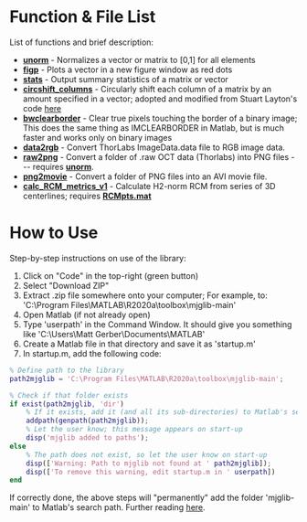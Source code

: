 # Function & File List
List of functions and brief description: 

* [__unorm__](https://github.com/gerber211/mjglib/blob/main/unorm.m) - Normalizes a vector or matrix to \[0,1\] for all elements
* [__figp__](https://github.com/gerber211/mjglib/blob/main/figp.m)  - Plots a vector in a new figure window as red dots
* [__stats__](https://github.com/gerber211/mjglib/blob/main/stats.m) - Output summary statistics of a matrix or vector 
* [__circshift_columns__](https://github.com/gerber211/mjglib/blob/main/circshift_columns.m) - Circularly shift each column of a matrix by an amount specified in a vector; adopted and modified from Stuart Layton's code [here](https://www.mathworks.com/matlabcentral/fileexchange/37687-circular-shift-columns)
* [__bwclearborder__](https://github.com/gerber211/mjglib/blob/main/bwclearborder.m) - Clear true pixels touching the border of a binary image; This does the same thing as IMCLEARBORDER in Matlab, but is much faster and works only on binary images
* [__data2rgb__](https://github.com/gerber211/mjglib/blob/main/data2rgb.m) - Convert ThorLabs ImageData.data file to RGB image data. 
* [__raw2png__](https://github.com/gerber211/mjglib/blob/main/raw2png.m) - Convert a folder of .raw OCT data (Thorlabs) into PNG files --- requires [__unorm__](https://github.com/gerber211/mjglib/blob/main/unorm.m).
* [__png2movie__](https://github.com/gerber211/mjglib/blob/main/png2movie.m) - Convert a folder of PNG files into an AVI movie file. 
* [__calc_RCM_metrics_v1__](https://github.com/gerber211/mjglib/blob/main/calc_RCM_metrics_v1.m) - Calculate H2-norm RCM from series of 3D centerlines; requires [__RCMpts.mat__](https://github.com/gerber211/mjglib/blob/main/RCMpts.mat)

# How to Use
Step-by-step instructions on use of the library:

1. Click on "Code" in the top-right (green button)
1. Select "Download ZIP"
1. Extract .zip file somewhere onto your computer; For example, to: 'C:\Program Files\MATLAB\R2020a\toolbox\mjglib-main'
3. Open Matlab (if not already open)
4. Type 'userpath' in the Command Window. It should give you something like 'C:\Users\Matt Gerber\Documents\MATLAB'
5. Create a Matlab file in that directory and save it as 'startup.m'
6. In startup.m, add the following code:

```matlab
% Define path to the library
path2mjglib = 'C:\Program Files\MATLAB\R2020a\toolbox\mjglib-main';

% Check if that folder exists 
if exist(path2mjglib, 'dir')
    % If it exists, add it (and all its sub-directories) to Matlab's search path
    addpath(genpath(path2mjglib));
    % Let the user know; this message appears on start-up
    disp('mjglib added to paths');
else
    % The path does not exist, so let the user know on start-up
    disp(['Warning: Path to mjglib not found at ' path2mjglib]);
    disp(['To remove this warning, edit startup.m in ' userpath])
end
```

If correctly done, the above steps will "permanently" add the folder 'mjglib-main' to Matlab's search path. Further reading [here](https://www.mathworks.com/matlabcentral/answers/116177-how-to-add-a-folder-permanently-to-matlab-path).

